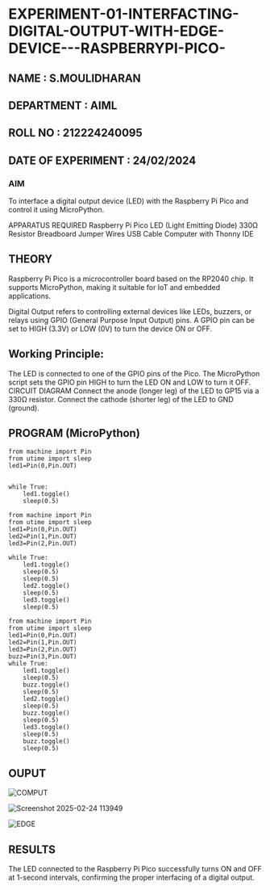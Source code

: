 # EXPERIMENT-01-INTERFACTING-DIGITAL-OUTPUT-WITH-EDGE-DEVICE---RASPBERRYPI-PICO-
## NAME : S.MOULIDHARAN
## DEPARTMENT : AIML
## ROLL NO : 212224240095
## DATE OF EXPERIMENT : 24/02/2024

### AIM
To interface a digital output device (LED) with the Raspberry Pi Pico and control it using MicroPython.

APPARATUS REQUIRED
Raspberry Pi Pico
LED (Light Emitting Diode)
330Ω Resistor
Breadboard
Jumper Wires
USB Cable
Computer with Thonny IDE
## THEORY
Raspberry Pi Pico is a microcontroller board based on the RP2040 chip. It supports MicroPython, making it suitable for IoT and embedded applications.

Digital Output refers to controlling external devices like LEDs, buzzers, or relays using GPIO (General Purpose Input Output) pins. A GPIO pin can be set to HIGH (3.3V) or LOW (0V) to turn the device ON or OFF.

## Working Principle:

The LED is connected to one of the GPIO pins of the Pico.
The MicroPython script sets the GPIO pin HIGH to turn the LED ON and LOW to turn it OFF.
CIRCUIT DIAGRAM
Connect the anode (longer leg) of the LED to GP15 via a 330Ω resistor.
Connect the cathode (shorter leg) of the LED to GND (ground).


## PROGRAM (MicroPython)
```
from machine import Pin
from utime import sleep
led1=Pin(0,Pin.OUT)


while True:
    led1.toggle()
    sleep(0.5)
```
```
from machine import Pin
from utime import sleep
led1=Pin(0,Pin.OUT)
led2=Pin(1,Pin.OUT)
led3=Pin(2,Pin.OUT)

while True:
    led1.toggle()
    sleep(0.5)
    sleep(0.5)
    led2.toggle()
    sleep(0.5)
    led3.toggle()
    sleep(0.5)
```
```
from machine import Pin
from utime import sleep
led1=Pin(0,Pin.OUT)
led2=Pin(1,Pin.OUT)
led3=Pin(2,Pin.OUT)
buzz=Pin(3,Pin.OUT)
while True:
    led1.toggle()
    sleep(0.5)
    buzz.toggle()
    sleep(0.5)
    led2.toggle()
    sleep(0.5)
    buzz.toggle()
    sleep(0.5)
    led3.toggle()
    sleep(0.5)
    buzz.toggle()
    sleep(0.5)
```



## OUPUT
![COMPUT](https://github.com/user-attachments/assets/62427638-a939-47a2-afe1-dc42ba92bd7b)

![Screenshot 2025-02-24 113949](https://github.com/user-attachments/assets/f4c9eccc-2df5-4d1a-bc51-89428af4af07)


![EDGE](https://github.com/user-attachments/assets/08055457-cacf-40f0-a649-9f19dd35be0d)





 
## RESULTS
The LED connected to the Raspberry Pi Pico successfully turns ON and OFF at 1-second intervals, confirming the proper interfacing of a digital output.
